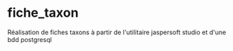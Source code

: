 # fiche_taxon
Réalisation de fiches taxons à partir de l'utilitaire jaspersoft studio et d'une bdd postgresql
